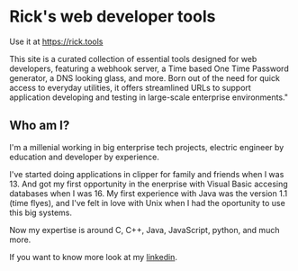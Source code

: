 # Rick's web developer tools

Use it at https://rick.tools

This site is a curated collection of essential tools designed for web developers, featuring a webhook server, a Time based One Time Password generator, a DNS looking glass, and more. Born out of the need for quick access to everyday utilities, it offers streamlined URLs to support application developing and testing in large-scale enterprise environments." 

## Who am I? 

I'm a millenial working in big enterprise tech projects, electric engineer by education and developer by experience. 

I've started doing applications in clipper for family and friends when I was 13. And got my first opportunity in the enerprise with Visual Basic accesing databases when I was 16. My first experience with Java was the version 1.1 (time flyes), and I've felt in love with Unix when I had the oportunity to use this big systems.

Now my expertise is around C, C++, Java, JavaScript, python, and much more.

If you want to know more look at my <a href="https://www.linkedin.com/in/peironcely/" target="_blank">linkedin<a>.